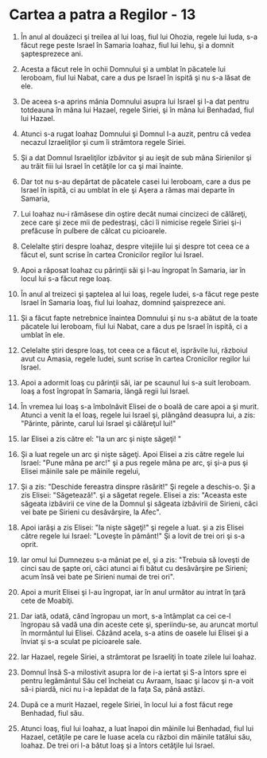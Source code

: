 # Cartea a patra a Regilor - 13

1. În anul al douăzeci şi treilea al lui Ioaş, fiul lui Ohozia, regele lui Iuda, s-a făcut rege peste Israel în Samaria Ioahaz, fiul lui Iehu, şi a domnit şaptesprezece ani. 

2. Acesta a făcut rele în ochii Domnului şi a umblat în păcatele lui Ieroboam, fiul lui Nabat, care a dus pe Israel în ispită şi nu s-a lăsat de ele. 

3. De aceea s-a aprins mânia Domnului asupra lui Israel şi l-a dat pentru totdeauna în mâna lui Hazael, regele Siriei, şi în mâna lui Benhadad, fiul lui Hazael. 

4. Atunci s-a rugat Ioahaz Domnului şi Domnul l-a auzit, pentru că vedea necazul Izraeliţilor şi cum îi strâmtora regele Siriei. 

5. Şi a dat Domnul Israeliţilor izbăvitor şi au ieşit de sub mâna Sirienilor şi au trăit fiii lui Israel în cetăţile lor ca şi mai înainte. 

6. Dar tot nu s-au depărtat de păcatele casei lui Ieroboam, care a dus pe Israel în ispită, ci au umblat în ele şi Aşera a rămas mai departe în Samaria, 

7. Lui Ioahaz nu-i rămăsese din oştire decât numai cincizeci de călăreţi, zece care şi zece mii de pedestraşi, căci îi nimicise regele Siriei şi-i prefăcuse în pulbere de călcat cu picioarele. 

8. Celelalte ştiri despre Ioahaz, despre vitejiile lui şi despre tot ceea ce a făcut el, sunt scrise în cartea Cronicilor regilor lui Israel. 

9. Apoi a răposat Ioahaz cu părinţii săi şi l-au îngropat în Samaria, iar în locul lui s-a făcut rege Ioaş. 

10. În anul al treizeci şi şaptelea al lui Ioaş, regele Iudei, s-a făcut rege peste Israel în Samaria Ioaş, fiul lui Ioahaz, domnind şaisprezece ani. 

11. Şi a făcut fapte netrebnice înaintea Domnului şi nu s-a abătut de la toate păcatele lui Ieroboam, fiul lui Nabat, care a dus pe Israel în ispită, ci a umblat în ele. 

12. Celelalte ştiri despre Ioaş, tot ceea ce a făcut el, isprăvile lui, războiul avut cu Amasia, regele Iudei, sunt scrise în cartea Cronicilor regilor lui Israel. 

13. Apoi a adormit Ioaş cu părinţii săi, iar pe scaunul lui s-a suit Ieroboam. Ioaş a fost îngropat în Samaria, lângă regii lui Israel. 

14. În vremea lui Ioaş s-a îmbolnăvit Elisei de o boală de care apoi a şi murit. Atunci a venit la el Ioaş, regele lui Israel şi, plângând deasupra lui, a zis: "Părinte, părinte, carul lui Israel şi călăreţul lui!" 

15. Iar Elisei a zis către el: "Ia un arc şi nişte săgeţi! " 

16. Şi a luat regele un arc şi nişte săgeţi. Apoi Elisei a zis către regele lui Israel: "Pune mâna pe arc!" şi a pus regele mâna pe arc, şi şi-a pus şi Elisei mâinile sale pe mâinile regelui, 

17. Şi a zis: "Deschide fereastra dinspre răsărit!" Şi regele a deschis-o. Şi a zis Elisei: "Săgetează!". şi a săgetat regele. Elisei a zis: "Aceasta este săgeata izbăvirii ce vine de la Domnul şi săgeata izbăvirii de Sirieni, căci vei bate pe Sirieni cu desăvârşire, la Afec". 

18. Apoi iarăşi a zis Elisei: "Ia nişte săgeţi!" şi regele a luat. şi a zis Elisei către regele lui Israel: "Loveşte în pământ!" Şi a lovit de trei ori şi s-a oprit. 

19. Iar omul lui Dumnezeu s-a mâniat pe el, şi a zis: "Trebuia să loveşti de cinci sau de şapte ori, căci atunci ai fi bătut cu desăvârşire pe Sirieni; acum însă vei bate pe Sirieni numai de trei ori". 

20. Apoi a murit Elisei şi l-au îngropat, iar în anul următor au intrat în ţară cete de Moabiţi. 

21. Dar iată, odată, când îngropau un mort, s-a întâmplat ca cei ce-l îngropau să vadă una din aceste cete şi, speriindu-se, au aruncat mortul în mormântul lui Elisei. Căzând acela, s-a atins de oasele lui Elisei şi a înviat şi s-a sculat pe picioarele sale. 

22. Iar Hazael, regele Siriei, a strâmtorat pe Israeliţi în toate zilele lui Ioahaz. 

23. Domnul însă S-a milostivit asupra lor de i-a iertat şi S-a întors spre ei pentru legământul Său cel încheiat cu Avraam, Isaac şi Iacov şi n-a voit să-i piardă, nici nu i-a lepădat de la faţa Sa, până astăzi. 

24. După ce a murit Hazael, regele Siriei, în locul lui a fost făcut rege Benhadad, fiul său. 

25. Atunci Ioaş, fiul lui Ioahaz, a luat înapoi din mâinile lui Benhadad, fiul lui Hazael, cetăţile pe care le luase acela cu război din mâinile tatălui său, Ioahaz. De trei ori l-a bătut Ioaş şi a întors cetăţile lui Israel. 


